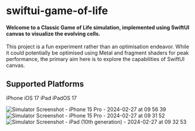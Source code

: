 # swiftui-game-of-life

#### Welcome to a Classic Game of Life simulation, implemented using SwiftUI canvas to visualize the evolving cells.

This project is a fun experiment rather than an optimisation endeavor. While it could potentially be optimised using Metal and fragment shaders for peak performance, the primary aim here is to explore the capabilities of SwiftUI canvas.

## Supported Platforms
iPhone iOS 17
iPad iPadOS 17

![Simulator Screenshot - iPhone 15 Pro - 2024-02-27 at 09 56 39](https://github.com/brettm/swiftui-game-of-life/assets/39150/529a54af-c2f6-40da-be78-2264b26b2228)
![Simulator Screenshot - iPhone 15 Pro - 2024-02-27 at 09 31 52](https://github.com/brettm/swiftui-game-of-life/assets/39150/ee65e317-d01a-49b9-9e52-16d2dbbd8e12)
![Simulator Screenshot - iPad (10th generation) - 2024-02-27 at 09 32 53](https://github.com/brettm/swiftui-game-of-life/assets/39150/50af3359-c1ea-4209-ab93-90963d631bc3)







